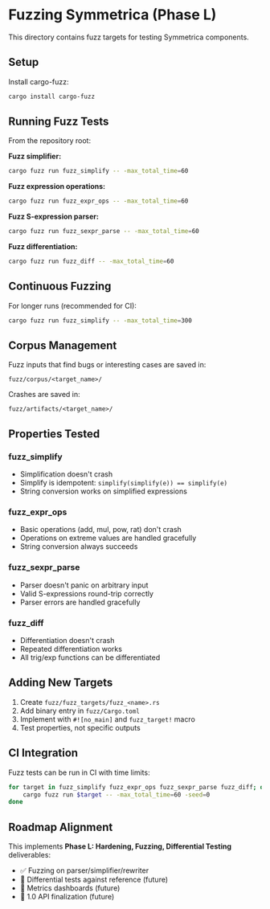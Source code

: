# Fuzzing Symmetrica (Phase L)

This directory contains fuzz targets for testing Symmetrica components.

## Setup

Install cargo-fuzz:
```bash
cargo install cargo-fuzz
```

## Running Fuzz Tests

From the repository root:

**Fuzz simplifier:**
```bash
cargo fuzz run fuzz_simplify -- -max_total_time=60
```

**Fuzz expression operations:**
```bash
cargo fuzz run fuzz_expr_ops -- -max_total_time=60
```

**Fuzz S-expression parser:**
```bash
cargo fuzz run fuzz_sexpr_parse -- -max_total_time=60
```

**Fuzz differentiation:**
```bash
cargo fuzz run fuzz_diff -- -max_total_time=60
```

## Continuous Fuzzing

For longer runs (recommended for CI):
```bash
cargo fuzz run fuzz_simplify -- -max_total_time=300
```

## Corpus Management

Fuzz inputs that find bugs or interesting cases are saved in:
```
fuzz/corpus/<target_name>/
```

Crashes are saved in:
```
fuzz/artifacts/<target_name>/
```

## Properties Tested

### fuzz_simplify
- Simplification doesn't crash
- Simplify is idempotent: `simplify(simplify(e)) == simplify(e)`
- String conversion works on simplified expressions

### fuzz_expr_ops
- Basic operations (add, mul, pow, rat) don't crash
- Operations on extreme values are handled gracefully
- String conversion always succeeds

### fuzz_sexpr_parse
- Parser doesn't panic on arbitrary input
- Valid S-expressions round-trip correctly
- Parser errors are handled gracefully

### fuzz_diff
- Differentiation doesn't crash
- Repeated differentiation works
- All trig/exp functions can be differentiated

## Adding New Targets

1. Create `fuzz/fuzz_targets/fuzz_<name>.rs`
2. Add binary entry in `fuzz/Cargo.toml`
3. Implement with `#![no_main]` and `fuzz_target!` macro
4. Test properties, not specific outputs

## CI Integration

Fuzz tests can be run in CI with time limits:
```bash
for target in fuzz_simplify fuzz_expr_ops fuzz_sexpr_parse fuzz_diff; do
    cargo fuzz run $target -- -max_total_time=60 -seed=0
done
```

## Roadmap Alignment

This implements **Phase L: Hardening, Fuzzing, Differential Testing** deliverables:
- ✅ Fuzzing on parser/simplifier/rewriter
- 🔲 Differential tests against reference (future)
- 🔲 Metrics dashboards (future)
- 🔲 1.0 API finalization (future)
